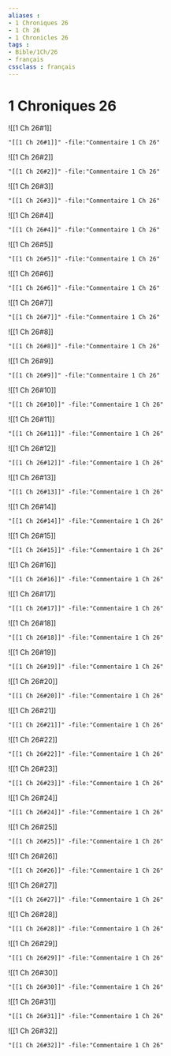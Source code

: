 ```yaml
---
aliases : 
- 1 Chroniques 26
- 1 Ch 26
- 1 Chronicles 26
tags : 
- Bible/1Ch/26
- français
cssclass : français
---
```


# 1 Chroniques 26

![[1 Ch 26#1]]

```query
"[[1 Ch 26#1]]" -file:"Commentaire 1 Ch 26"
```

![[1 Ch 26#2]]

```query
"[[1 Ch 26#2]]" -file:"Commentaire 1 Ch 26"
```

![[1 Ch 26#3]]

```query
"[[1 Ch 26#3]]" -file:"Commentaire 1 Ch 26"
```

![[1 Ch 26#4]]

```query
"[[1 Ch 26#4]]" -file:"Commentaire 1 Ch 26"
```

![[1 Ch 26#5]]

```query
"[[1 Ch 26#5]]" -file:"Commentaire 1 Ch 26"
```

![[1 Ch 26#6]]

```query
"[[1 Ch 26#6]]" -file:"Commentaire 1 Ch 26"
```

![[1 Ch 26#7]]

```query
"[[1 Ch 26#7]]" -file:"Commentaire 1 Ch 26"
```

![[1 Ch 26#8]]

```query
"[[1 Ch 26#8]]" -file:"Commentaire 1 Ch 26"
```

![[1 Ch 26#9]]

```query
"[[1 Ch 26#9]]" -file:"Commentaire 1 Ch 26"
```

![[1 Ch 26#10]]

```query
"[[1 Ch 26#10]]" -file:"Commentaire 1 Ch 26"
```

![[1 Ch 26#11]]

```query
"[[1 Ch 26#11]]" -file:"Commentaire 1 Ch 26"
```

![[1 Ch 26#12]]

```query
"[[1 Ch 26#12]]" -file:"Commentaire 1 Ch 26"
```

![[1 Ch 26#13]]

```query
"[[1 Ch 26#13]]" -file:"Commentaire 1 Ch 26"
```

![[1 Ch 26#14]]

```query
"[[1 Ch 26#14]]" -file:"Commentaire 1 Ch 26"
```

![[1 Ch 26#15]]

```query
"[[1 Ch 26#15]]" -file:"Commentaire 1 Ch 26"
```

![[1 Ch 26#16]]

```query
"[[1 Ch 26#16]]" -file:"Commentaire 1 Ch 26"
```

![[1 Ch 26#17]]

```query
"[[1 Ch 26#17]]" -file:"Commentaire 1 Ch 26"
```

![[1 Ch 26#18]]

```query
"[[1 Ch 26#18]]" -file:"Commentaire 1 Ch 26"
```

![[1 Ch 26#19]]

```query
"[[1 Ch 26#19]]" -file:"Commentaire 1 Ch 26"
```

![[1 Ch 26#20]]

```query
"[[1 Ch 26#20]]" -file:"Commentaire 1 Ch 26"
```

![[1 Ch 26#21]]

```query
"[[1 Ch 26#21]]" -file:"Commentaire 1 Ch 26"
```

![[1 Ch 26#22]]

```query
"[[1 Ch 26#22]]" -file:"Commentaire 1 Ch 26"
```

![[1 Ch 26#23]]

```query
"[[1 Ch 26#23]]" -file:"Commentaire 1 Ch 26"
```

![[1 Ch 26#24]]

```query
"[[1 Ch 26#24]]" -file:"Commentaire 1 Ch 26"
```

![[1 Ch 26#25]]

```query
"[[1 Ch 26#25]]" -file:"Commentaire 1 Ch 26"
```

![[1 Ch 26#26]]

```query
"[[1 Ch 26#26]]" -file:"Commentaire 1 Ch 26"
```

![[1 Ch 26#27]]

```query
"[[1 Ch 26#27]]" -file:"Commentaire 1 Ch 26"
```

![[1 Ch 26#28]]

```query
"[[1 Ch 26#28]]" -file:"Commentaire 1 Ch 26"
```

![[1 Ch 26#29]]

```query
"[[1 Ch 26#29]]" -file:"Commentaire 1 Ch 26"
```

![[1 Ch 26#30]]

```query
"[[1 Ch 26#30]]" -file:"Commentaire 1 Ch 26"
```

![[1 Ch 26#31]]

```query
"[[1 Ch 26#31]]" -file:"Commentaire 1 Ch 26"
```

![[1 Ch 26#32]]

```query
"[[1 Ch 26#32]]" -file:"Commentaire 1 Ch 26"
```

